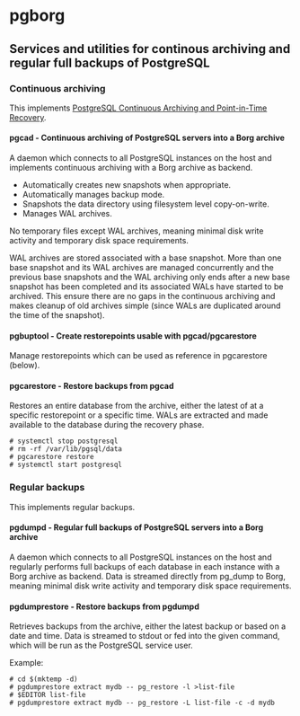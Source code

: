 # pgborg

## Services and utilities for continous archiving and regular full backups of PostgreSQL

### Continuous archiving

This implements [PostgreSQL Continuous Archiving and Point-in-Time Recovery](https://www.postgresql.org/docs/current/continuous-archiving.html).

#### pgcad - Continuous archiving of PostgreSQL servers into a Borg archive

A daemon which connects to all PostgreSQL instances on the host and implements continuous archiving with a Borg archive as backend.

- Automatically creates new snapshots when appropriate.
- Automatically manages backup mode.
- Snapshots the data directory using filesystem level copy-on-write.
- Manages WAL archives.

No temporary files except WAL archives, meaning minimal disk write activity and temporary disk space requirements.

WAL archives are stored associated with a base snapshot. More than one base snapshot and its WAL archives are managed concurrently and the previous base snapshots and the WAL archiving only ends after a new base snapshot has been completed and its associated WALs have started to be archived. This ensure there are no gaps in the continuous archiving and makes cleanup of old archives simple (since WALs are duplicated around the time of the snapshot).

#### pgbuptool - Create restorepoints usable with pgcad/pgcarestore

Manage restorepoints which can be used as reference in pgcarestore (below).

#### pgcarestore - Restore backups from pgcad

Restores an entire database from the archive, either the latest of at a specific restorepoint or a specific time. WALs are extracted and made available to the database during the recovery phase.

    # systemctl stop postgresql
    # rm -rf /var/lib/pgsql/data
    # pgcarestore restore
    # systemctl start postgresql

### Regular backups

This implements regular backups.

#### pgdumpd - Regular full backups of PostgreSQL servers into a Borg archive

A daemon which connects to all PostgreSQL instances on the host and regularly performs full backups of each database in each instance with a Borg archive as backend. Data is streamed directly from pg_dump to Borg, meaning minimal disk write activity and temporary disk space requirements.

#### pgdumprestore - Restore backups from pgdumpd

Retrieves backups from the archive, either the latest backup or based on a date and time. Data is streamed to stdout or fed into the given command, which will be run as the PostgreSQL service user.

Example:

    # cd $(mktemp -d)
    # pgdumprestore extract mydb -- pg_restore -l >list-file
    # $EDITOR list-file
    # pgdumprestore extract mydb -- pg_restore -L list-file -c -d mydb

